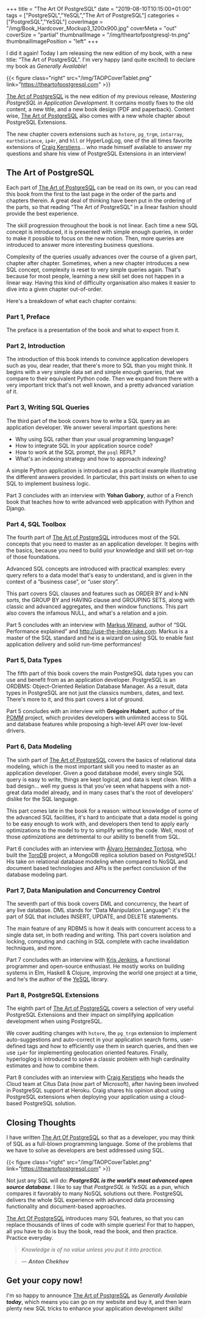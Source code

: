 +++
title = "The Art Of PostgreSQL"
date = "2019-08-10T10:15:00+01:00"
tags = ["PostgreSQL","YeSQL","The Art of PostgreSQL"]
categories = ["PostgreSQL","YeSQL"]
coverImage = "/img/Book_Hardcover_Mockup3_1200x900.jpg"
coverMeta = "out"
coverSize = "partial"
thumbnailImage = "/img/theartofpostgresql-tn.png"
thumbnailImagePosition = "left"
+++

I did it again! Today I am releasing the new edition of my book, with a new
title: “The Art of PostgreSQL”. I'm very happy (and quite excited) to
declare my book as *Generally Available*!

{{< figure class="right"
             src="/img/TAOPCoverTablet.png"
            link="https://theartofpostgresql.com" >}}

[The Art of PostgreSQL](https://theartofpostgresql.com) is the new edition
of my previous release, *Mastering PostgreSQL in Application Development*.
It contains mostly fixes to the old content, a new title, and a new book
design (PDF and paperback). Content wise, [The Art of
PostgreSQL](https://theartofpostgresql.com) also comes with a new whole
chapter about PostgreSQL Extensions.

The new chapter covers extensions such as `hstore`, `pg_trgm`, `intarray`,
`earthdistance`, `ip4r`, and `hll` or HyperLogLog, one of the all times
favorite extensions of [Craig Kerstiens](http://www.craigkerstiens.com)… who
made himself available to answer my questions and share his view of
PostgreSQL Extensions in an interview!

<!--more-->
<!--toc-->

## The Art of PostgreSQL

Each part of [The Art of PostgreSQL](https://theartofpostgresql.com) can be
read on its own, or you can read this book from the first to the last page
in the order of the parts and chapters therein. A great deal of thinking
have been put in the ordering of the parts, so that reading “The Art of
PostgreSQL” in a linear fashion should provide the best experience.

The skill progression throughout the book is not linear. Each time a new SQL
concept is introduced, it is presented with simple enough queries, in order
to make it possible to focus on the new notion. Then, more queries are
introduced to answer more interesting business questions. 

Complexity of the queries usually advances over the course of a given part,
chapter after chapter. Sometimes, when a new chapter introduces a new SQL
concept, complexity is reset to very simple queries again. That's because
for most people, learning a new skill set does not happen in a linear way.
Having this kind of difficulty organisation also makes it easier to dive
into a given chapter out-of-order.

Here's a breakdown of what each chapter contains:

### Part 1, Preface

The preface is a presentation of the book and what to expect from it.

### Part 2, Introduction

The introduction of this book intends to convince application developers
such as you, dear reader, that there's more to SQL than you might think. It
begins with a very simple data set and simple enough queries, that we
compare to their equivalent Python code. Then we expand from there with a
very important trick that's not well known, and a pretty advanced variation
of it.

### Part 3, Writing SQL Queries

The third part of the book covers how to write a SQL query as an application
developer. We answer several important questions here:

  - Why using SQL rather than your usual programming language?
  - How to integrate SQL in your application source code?
  - How to work at the SQL prompt, the `psql` REPL?
  - What's an indexing strategy and how to approach indexing?

A simple Python application is introduced as a practical example
illustrating the different answers provided. In particular, this part
insists on when to use SQL to implement business logic.

Part 3 concludes with an interview with **Yohan Gabory**, author of a French
book that teaches how to write advanced web application with Python and
Django.

### Part 4, SQL Toolbox

The fourth part of [The Art of PostgreSQL](https://theartofpostgresql.com)
introduces most of the SQL concepts that you need to master as an
application developer. It begins with the basics, because you need to build
your knowledge and skill set on-top of those foundations.

Advanced SQL concepts are introduced with practical examples: every query
refers to a data model that's easy to understand, and is given in the
context of a “business case”, or “user story”.

This part covers SQL clauses and features such as ORDER BY and k-NN sorts,
the GROUP BY and HAVING clause and GROUPING SETS, along with classic and
advanced aggregates, and then window functions. This part also covers the
infamous NULL, and what's a relation and a join.

Part 5 concludes with an interview with [Markus Winand](https://winand.at),
author of “SQL Performance explained” and <http://use-the-index-luke.com>.
Markus is a master of the SQL standard and he is a wizard on using SQL to
enable fast application delivery and solid run-time performances!

### Part 5, Data Types

The fifth part of this book covers the main PostgreSQL data types you can
use and benefit from as an application developer. PostgreSQL is an ORDBMS:
Object-Oriented Relation Database Manager. As a result, data types in
PostgreSQL are not just the classics numbers, dates, and text. There's more
to it, and this part covers a lot of ground.

Part 5 concludes with an interview with **Grégoire Hubert**, author of the
[POMM](http://www.pomm-project.org) project, which provides developers with
unlimited access to SQL and database features while proposing a high-level
API over low-level drivers.

### Part 6, Data Modeling

The sixth part of [The Art of PostgreSQL](https://theartofpostgresql.com)
covers the basics of relational data modeling, which is the most important
skill you need to master as an application developer. Given a good database
model, every single SQL query is easy to write, things are kept logical, and
data is kept clean. With a bad design… well my guess is that you've seen
what happens with a not-great data model already, and in many cases that's
the root of developers' dislike for the SQL language.

This part comes late in the book for a reason: without knowledge of some of
the advanced SQL facilities, it's hard to anticipate that a data model is
going to be easy enough to work with, and developers then tend to apply
early optimizations to the model to try to simplify writing the code. Well,
most of those *optimizations* are detrimental to our ability to benefit from
SQL.

Part 6 concludes with an interview with [Álvaro Hernández
Tortosa](https://twitter.com/ahachete), who built the
[ToroDB](https://www.torodb.com) project, a MongoDB replica solution based
on PostgreSQL! His take on relational database modeling when compared to
NoSQL and document based technologies and APIs is the perfect conclusion of
the database modeling part.

### Part 7, Data Manipulation and Concurrency Control

The seventh part of this book covers DML and concurrency, the heart of any
live database. DML stands for “Data Manipulation Language”: it's the part of
SQL that includes INSERT, UPDATE, and DELETE statements.

The main feature of any RDBMS is how it deals with concurrent access to a
single data set, in both reading and writing. This part covers isolation and
locking, computing and caching in SQL complete with cache invalidation
techniques, and more.

Part 7 concludes with an interview with [Kris
Jenkins](http://blog.jenkster.com), a functional programmer and open-source
enthusiast. He mostly works on building systems in Elm, Haskell & Clojure,
improving the world one project at a time, and he's the author of the
[YeSQL](https://github.com/krisajenkins/yesql) library.

### Part 8, PostgreSQL Extensions

The eighth part of [The Art of PostgreSQL](https://theartofpostgresql.com)
covers a selection of very useful PostgreSQL Extensions and their impact on
simplifying application development when using PostgreSQL.

We cover auditing changes with `hstore`, the `pg_trgm` extension to
implement auto-suggestions and auto-correct in your application search
forms, user-defined tags and how to efficiently use them in search queries,
and then we use `ip4r` for implementing geolocation oriented features.
Finally, hyperloglog is introduced to solve a classic problem with high
cardinality estimates and how to combine them.

Part 8 concludes with an interview with [Craig
Kerstiens](http://www.craigkerstiens.com) who heads the Cloud team at Citus
Data (now part of Microsoft), after having been involved in PostgreSQL
support at Heroku. Craig shares his opinion about using PostgreSQL
extensions when deploying your application using a cloud-based PostgreSQL
solution.

## Closing Thoughts

I have written [The Art Of PostgreSQL](https://theartofpostgresql.com) so
that as a developer, you may think of SQL as a full-blown programming
language. Some of the problems that we have to solve as developers are best
addressed using SQL.

{{< figure class="right"
             src="/img/TAOPCoverTablet.png"
            link="https://theartofpostgresql.com" >}}
            
Not just any SQL will do: ***PostgreSQL is the world's most advanced open
source database***. I like to say that *PostgreSQL is YeSQL* as a pun, which
compares it favorably to many NoSQL solutions out there. PostgreSQL delivers
the whole SQL experience with advanced data processing functionality and
document-based approaches.

[The Art Of PostgreSQL](https://theartofpostgresql.com) introduces many SQL
features, so that you can replace thousands of lines of code with simple
queries! For that to happen, all you have to do is buy the book, read the
book, and then practice. Practice everyday.

> _Knowledge is of no value unless you put it into practice._

> — ***Anton Chekhov***


## Get your copy now!

I'm so happy to announce [The Art of
PostgreSQL](https://theartofpostgresql.com) as *Generally Available*
***today***, which means you can go on my website and buy it, and then learn
plenty new SQL tricks to enhance your application development skills!

